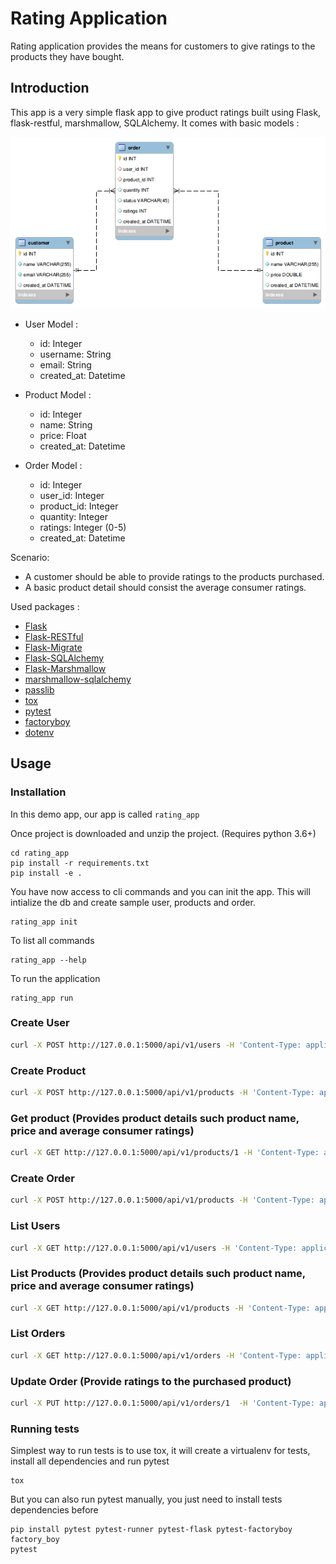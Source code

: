 # Rating Application

Rating application provides the means for customers to give ratings to the products they have bought.

## Introduction

This app is a very simple flask app to give product ratings built using Flask, flask-restful, marshmallow, SQLAlchemy.
It comes with basic models : 


![Data base deisgn](database_design.png)

* User Model :
    * id: Integer
    * username: String
    * email: String
    * created_at: Datetime
    
* Product Model :
    * id: Integer
    * name: String
    * price: Float
    * created_at: Datetime
    
* Order Model :
    * id: Integer
    * user_id: Integer
    * product_id: Integer
    * quantity: Integer
    * ratings: Integer (0-5)
    * created_at: Datetime

Scenario:

* A customer should be able  to provide ratings to the products purchased.
* A basic product detail should consist the average consumer ratings.

Used packages :

* [Flask](http://flask.pocoo.org/)
* [Flask-RESTful](https://flask-restful.readthedocs.io/en/latest/)
* [Flask-Migrate](https://flask-migrate.readthedocs.io/en/latest/)
* [Flask-SQLAlchemy](http://flask-sqlalchemy.pocoo.org/2.3/)
* [Flask-Marshmallow](https://flask-marshmallow.readthedocs.io/en/latest/)
* [marshmallow-sqlalchemy](https://marshmallow-sqlalchemy.readthedocs.io/en/latest/)
* [passlib](https://passlib.readthedocs.io/en/stable/)
* [tox](https://tox.readthedocs.io/en/latest/)
* [pytest](https://docs.pytest.org/en/latest/)
* [factoryboy](http://factoryboy.readthedocs.io/en/latest/)
* [dotenv](https://github.com/theskumar/python-dotenv)


## Usage

### Installation

In this demo app, our app is called `rating_app`

Once project is downloaded and unzip the project. (Requires python 3.6+)

```
cd rating_app
pip install -r requirements.txt
pip install -e .
```

You have now access to cli commands and you can init the app. This will intialize the db and create sample user, products and order.

```
rating_app init
```

To list all commands

```
rating_app --help
```

To run the application

```
rating_app run
```

### Create User
```bash
curl -X POST http://127.0.0.1:5000/api/v1/users -H 'Content-Type: application/json' -d '{"username": "user2", "email": "user2@mail.com"}'
```

### Create Product
```bash
curl -X POST http://127.0.0.1:5000/api/v1/products -H 'Content-Type: application/json' -d '{"name": "Table", "price": 20.0}'
```

### Get product (Provides product details such product name, price and average consumer ratings)
```bash
curl -X GET http://127.0.0.1:5000/api/v1/products/1 -H 'Content-Type: application/json'
```

### Create Order
```bash
curl -X POST http://127.0.0.1:5000/api/v1/products -H 'Content-Type: application/json' -d '{"user_id": 1, "product_id":1, "quantity": 2}'
```

### List Users
```bash
curl -X GET http://127.0.0.1:5000/api/v1/users -H 'Content-Type: application/json'
```

### List Products (Provides product details such product name, price and average consumer ratings)
```bash
curl -X GET http://127.0.0.1:5000/api/v1/products -H 'Content-Type: application/json'
```

### List Orders
```bash
curl -X GET http://127.0.0.1:5000/api/v1/orders -H 'Content-Type: application/json'
```

### Update Order (Provide ratings to the purchased product)
```bash
curl -X PUT http://127.0.0.1:5000/api/v1/orders/1  -H 'Content-Type: application/json' -d '{"ratings": 3}'
```

### Running tests

Simplest way to run tests is to use tox, it will create a virtualenv for tests, install all dependencies and run pytest

```
tox
```

But you can also run pytest manually, you just need to install tests dependencies before

```
pip install pytest pytest-runner pytest-flask pytest-factoryboy factory_boy
pytest
```
